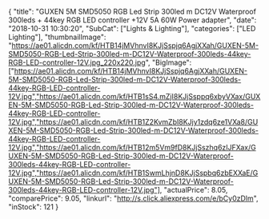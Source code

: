 {
	"title": "GUXEN 5M SMD5050 RGB Led Strip 300led m DC12V Waterproof 300leds + 44key RGB LED controller +12V 5A 60W Power adapter",
	"date": "2018-10-31 10:30:20",
	"SubCat": ["Lights & Lighting"],
	"categories": ["LED Lighting"],
	"thumbnailImage": "https://ae01.alicdn.com/kf/HTB14jMVhnvI8KJjSspjq6AgjXXah/GUXEN-5M-SMD5050-RGB-Led-Strip-300led-m-DC12V-Waterproof-300leds-44key-RGB-LED-controller-12V.jpg_220x220.jpg",
	"BigImage": ["https://ae01.alicdn.com/kf/HTB14jMVhnvI8KJjSspjq6AgjXXah/GUXEN-5M-SMD5050-RGB-Led-Strip-300led-m-DC12V-Waterproof-300leds-44key-RGB-LED-controller-12V.jpg","https://ae01.alicdn.com/kf/HTB1sS4.mZjI8KJjSsppq6xbyVXax/GUXEN-5M-SMD5050-RGB-Led-Strip-300led-m-DC12V-Waterproof-300leds-44key-RGB-LED-controller-12V.jpg","https://ae01.alicdn.com/kf/HTB1Z2KvmZbI8KJjy1zdq6ze1VXa8/GUXEN-5M-SMD5050-RGB-Led-Strip-300led-m-DC12V-Waterproof-300leds-44key-RGB-LED-controller-12V.jpg","https://ae01.alicdn.com/kf/HTB12m5Vm9fD8KJjSszhq6zIJFXax/GUXEN-5M-SMD5050-RGB-Led-Strip-300led-m-DC12V-Waterproof-300leds-44key-RGB-LED-controller-12V.jpg","https://ae01.alicdn.com/kf/HTB1SwmLhjnD8KJjSspbq6zbEXXaE/GUXEN-5M-SMD5050-RGB-Led-Strip-300led-m-DC12V-Waterproof-300leds-44key-RGB-LED-controller-12V.jpg"],
	"actualPrice": 8.05,
	"comparePrice": 9.05,
	"linkurl": "http://s.click.aliexpress.com/e/bCy0zDlm",
	"inStock": 121
}
